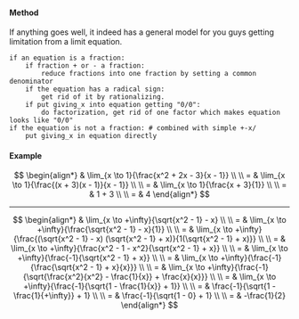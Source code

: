 #### Method
If anything goes well, it indeed has a general model for you guys getting limitation from a limit equation.

```
if an equation is a fraction:
    if fraction + or - a fraction:
        reduce fractions into one fraction by setting a common denominator
    if the equation has a radical sign:
        get rid of it by rationalizing.
    if put giving_x into equation getting "0/0":
        do factorization, get rid of one factor which makes equation looks like "0/0"
if the equation is not a fraction: # combined with simple +-x/
    put giving_x in equation directly
```

#### Example
$$
\begin{align*}
& \lim_{x \to 1}{\frac{x^2 + 2x - 3}{x - 1}}
\\ \\
= & \lim_{x \to 1}{\frac{(x + 3)(x - 1)}{x - 1}}
\\ \\
= & \lim_{x \to 1}{\frac{x + 3}{1}}
\\ \\
= & 1 + 3
\\ \\
= & 4
\end{align*}
$$
___

$$
\begin{align*}
& \lim_{x \to +\infty}{\sqrt{x^2 - 1} - x}
\\ \\
= & \lim_{x \to +\infty}{\frac{\sqrt{x^2 - 1} - x}{1}}
\\ \\
= & \lim_{x \to +\infty}{\frac{(\sqrt{x^2 - 1} - x) (\sqrt{x^2 - 1} + x)}{1(\sqrt{x^2 - 1} + x)}}
\\ \\
= & \lim_{x \to +\infty}{\frac{x^2 - 1 - x^2}{\sqrt{x^2 - 1} + x}}
\\ \\
= & \lim_{x \to +\infty}{\frac{-1}{\sqrt{x^2 - 1} + x}}
\\ \\
= & \lim_{x \to +\infty}{\frac{-1}{\frac{\sqrt{x^2 - 1} + x}{x}}}
\\ \\
= & \lim_{x \to +\infty}{\frac{-1}{\sqrt{\frac{x^2}{x^2} - \frac{1}{x}} + \frac{x}{x}}}
\\ \\
= & \lim_{x \to +\infty}{\frac{-1}{\sqrt{1 - \frac{1}{x}} + 1}}
\\ \\
= & \frac{-1}{\sqrt{1 - \frac{1}{+\infty}} + 1}
\\ \\
= & \frac{-1}{\sqrt{1 - 0} + 1}
\\ \\
= & -\frac{1}{2}
\end{align*}
$$
